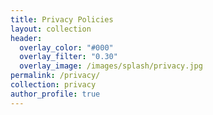 ```yaml
---
title: Privacy Policies
layout: collection
header:
  overlay_color: "#000"
  overlay_filter: "0.30"
  overlay_image: /images/splash/privacy.jpg
permalink: /privacy/
collection: privacy
author_profile: true
---
```

